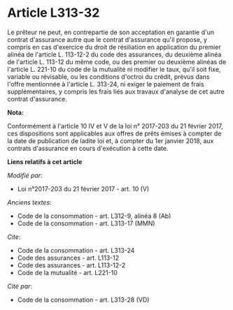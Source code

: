 # Article L313-32

Le prêteur ne peut, en contrepartie de son acceptation en garantie d'un contrat d'assurance autre que le contrat d'assurance
qu'il propose, y compris en cas d'exercice du droit de résiliation en application du premier alinéa de l'article L. 113-12-2
du code des assurances, du deuxième alinéa de l'article L. 113-12 du même code, ou des premier ou deuxième alinéas de
l'article L. 221-10 du code de la mutualité ni modifier le taux, qu'il soit fixe, variable ou révisable, ou les conditions
d'octroi du crédit, prévus dans l'offre mentionnée à l'article L. 313-24, ni exiger le paiement de frais supplémentaires, y
compris les frais liés aux travaux d'analyse de cet autre contrat d'assurance.

**Nota:**

Conformément à l'article 10 IV et V de la loi n° 2017-203 du 21 février 2017, ces dispositions sont applicables aux offres de
prêts émises à compter de la date de publication de ladite loi et, à compter du 1er janvier 2018, aux contrats d'assurance en
cours d'exécution à cette date.

**Liens relatifs à cet article**

_Modifié par_:

  - Loi n°2017-203 du 21 février 2017 - art. 10 (V)

_Anciens textes_:

  - Code de la consommation - art. L312-9, alinéa 8 (Ab)
  - Code de la consommation - art. L313-17 (MMN)

_Cite_:

  - Code de la consommation - art. L313-24
  - Code des assurances - art. L113-12
  - Code des assurances - art. L113-12-2
  - Code de la mutualité - art. L221-10

_Cité par_:

  - Code de la consommation - art. L313-28 (VD)
